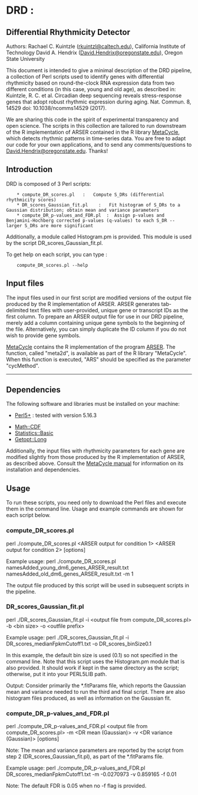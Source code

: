 # DRD :
## Differential Rhythmicity Detector

Authors:
Rachael C. Kuintzle (rkuintzl@caltech.edu), California Institute of Technology
David A. Hendrix (David.Hendrix@oregonstate.edu), Oregon State University

This document is intended to give a minimal description of the DRD pipeline, a collection of Perl scripts used to identify genes with differential rhythmicity based on round-the-clock RNA expression data from two different conditions (in this case, young and old age), as described in:   
Kuintzle, R. C. et al. Circadian deep sequencing reveals stress-response genes that adopt robust rhythmic expression during aging. Nat. Commun. 8, 14529 doi: 10.1038/ncomms14529 (2017).

We are sharing this code in the spirit of experimental transparency and open science.
The scripts in this collection are tailored to run downstream of the R implementation of ARSER contained in the R library [MetaCycle](https://cran.r-project.org/web/packages/MetaCycle/MetaCycle.pdf), which detects rhythmic patterns in time-series data. You are free to adapt our code for your own applications, and to send any comments/questions to David.Hendrix@oregonstate.edu. Thanks!


## Introduction

DRD is composed of 3 Perl scripts:

        * compute_DR_scores.pl   :   Compute S_DRs (differential rhythmicity scores)
        * DR_scores_Gaussian_fit.pl    :   Fit histogram of S_DRs to a Gaussian distribution; obtain mean and variance parameters
        * compute_DR_p-values_and_FDR.pl  :  Assign p-values and Benjamini-Hochberg corrected p-values (q-values) to each S_DR -- larger S_DRs are more significant

Additionally, a module called Histogram.pm is provided. This module is used by the script DR_scores_Gaussian_fit.pl.

To get help on each script, you can type :

        compute_DR_scores.pl --help


## Input files

The input files used in our first script are modified versions of the output file produced by the R implementation of ARSER. ARSER generates tab-delimited text files with user-provided, unique gene or transcript IDs as the first column. To prepare an ARSER output file for use in our DRD pipeline, merely add a column containing unique gene symbols to the beginning of the file. Alternatively, you can simply duplicate the ID column if you do not wish to provide gene symbols.   

[MetaCycle](https://cran.r-project.org/web/packages/MetaCycle/MetaCycle.pdf) contains the R implementation of the program [ARSER](https://github.com/cauyrd/ARSER). The function, called "meta2d", is available as part of the R library "MetaCycle". When this function is executed, "ARS" should be specified as the parameter "cycMethod".

-------------------------

## Dependencies

The following software and libraries must be installed on your machine:

- [Perl5+](https://www.perl.org/) : tested with version 5.16.3
 * [Math::CDF](http://search.cpan.org/~callahan/Math-CDF-0.1/CDF.pm)
 * [Statistics::Basic](http://search.cpan.org/~jettero/Statistics-Basic-1.6611/lib/Statistics/Basic.pod)
 * [Getopt::Long](http://search.cpan.org/~jv/Getopt-Long-2.49.1/lib/Getopt/Long.pm)

Additionally, the input files with rhythmicity parameters for each gene are modified slightly from those produced by the R implementation of ARSER, as described above. Consult the [MetaCycle manual](https://cran.r-project.org/web/packages/MetaCycle/MetaCycle.pdf) for information on its installation and dependencies.


## Usage

To run these scripts, you need only to download the Perl files and execute them in the command line. Usage and example commands are shown for each script below.


### compute_DR_scores.pl

perl ./compute_DR_scores.pl \<ARSER output for condition 1> \<ARSER output for condition 2> [options]

Example usage:
perl ./compute_DR_scores.pl namesAdded_young_dm6_genes_ARSER_result.txt namesAdded_old_dm6_genes_ARSER_result.txt -m 1

The output file produced by this script will be used in subsequent scripts in the pipeline.


### DR_scores_Gaussian_fit.pl

perl ./DR_scores_Gaussian_fit.pl -i \<output file from compute_DR_scores.pl> -b \<bin size> -o \<outfile prefix>

Example usage:
perl ./DR_scores_Gaussian_fit.pl -i DR_scores_medianFpkmCutoff1.txt -o DR_scores_binSize0.1 

In this example, the default bin size is used (0.1) so not specified in the command line. Note that this script uses the Histogram.pm module that is also provided. It should work if kept in the same directory as the script; otherwise, put it into your PERL5LIB path.

Output: Consider primarily the *.fitParams file, which reports the Gaussian mean and variance needed to run the third and final script. There are also histogram files produced, as well as information on the Gaussian fit. 


### compute_DR_p-values_and_FDR.pl

perl ./compute_DR_p-values_and_FDR.pl \<output file from compute_DR_scores.pl> -m \<DR mean (Gaussian)> -v \<DR variance (Gaussian)> [options]

Note: The mean and variance parameters are reported by the script from step 2 (DR_scores_Gaussian_fit.pl), as part of the *.fitParams file. 

Example usage:
perl ./compute_DR_p-values_and_FDR.pl DR_scores_medianFpkmCutoff1.txt -m -0.0270973 -v 0.859165 -f 0.01

Note: The default FDR is 0.05 when no -f flag is provided.
